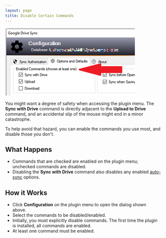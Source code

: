 ```yaml
---
layout: page
title: Disable Certain Commands
---
```


![The Synchronize Command](../assets/img/enabled-cmds.png)

You might want a degree of safety when accessing the plugin menu.  The
**Sync with Drive** command is directly adjacent to the **Upload to Drive**
command, and an accidental slip of the mouse might end in a minor catastrophe.

To help avoid that hazard, you can enable the commands you use most, and 
disable those you don't.  

## What Happens
* Commands that are checked are enabled on the plugin menu; unchecked 
commands are disabled.
* Disabling the **Sync with Drive** command also disables any enabled
[auto-sync](autosync) options.

## How it Works
* Click **Configuration** on the plugin menu to open the dialog shown above.
* Select the commands to be disabled/enabled.
* Initially, you must explicitly disable commands.  The first time the plugin
is installed, all commands are enabled.
* At least one command must be enabled.